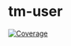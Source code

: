 # tm-user
[![Coverage](https://sonarcloud.io/api/project_badges/measure?project=patrickproject_tm-user&metric=coverage)](https://sonarcloud.io/summary/new_code?id=patrickproject_tm-user)